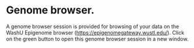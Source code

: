 # Genome browser. 
A genome browser session is provided for browsing of your data on the WashU Epigenome browser (https://epigenomegateway.wustl.edu/). Click on the green button to open this genome browser session in a new window.
